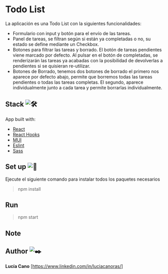 # Todo List

La aplicación es una Todo List con la siguientes funcionalidades:

- Formulario con input y botón para el envío de las tareas.
- Panel de tareas, se filtran según si están ya completadas o no, su estado se define
  mediante un Checkbox.
- Botones para filtrar las tareas y borrado. El botón de tareas pendientes viene marcado
  por defecto. Al pulsar en el botón de completadas, se renderizarán las tareas ya
  acabadas con la posibilidad de devolverlas a pendientes si se quisieran re-utilizar.
- Botones de Borrado, tenemos dos botones de borrado el primero nos aparece por defecto abajo,
  permite que borremos todas las tareas pendientes o todas las tareas completas. El segundo,
  aparece individualmente junto a cada tarea y permite borrarlas individualmente.

## Stack ![🛠️](https://fonts.gstatic.com/s/e/notoemoji/13.1.1/1f6e0_fe0f/32.png)

App built with:

- [React](<[https://reactjs.org/](https://reactjs.org/)>)
- [React Hooks](<[https://reactjs.org/docs/hooks-intro.html](https://reactjs.org/docs/hooks-intro.html)>)
- [MUI]([https://v4.mui.com/es/])
- [Eslint](<[https://eslint.org/](https://eslint.org/)>)
- [Sass](<[https://sass-lang.com/](https://sass-lang.com/)>)

## Set up ![🔧](https://fonts.gstatic.com/s/e/notoemoji/13.1.1/1f527/32.png)

Ejecute el siguiente comando para instalar todos los paquetes necesarios

> npm install

## Run

> npm start

## Note

>

## Author ![✒️](https://fonts.gstatic.com/s/e/notoemoji/13.1.1/2712_fe0f/32.png)

**Lucía Cano** [https://www.linkedin.com/in/luciacanoras/]

